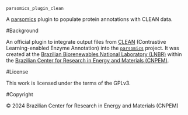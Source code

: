 `parsomics_plugin_clean`

A [parsomics](https://pypi.org/project/parsomics-core/) plugin to populate protein annotations with CLEAN data.

#Background

An official plugin to integrate output files from [CLEAN](https://github.com/tttianhao/CLEAN) (Contrastive Learning-enabled Enzyme Annotation) into the [`parsomics`](https://gitlab.cnpem.br/parsomics) project. It was created at the
[Brazilian Biorenewables National Laboratory (LNBR)](https://lnbr.cnpem.br/) within the [Brazilian Center for Research in Energy and Materials (CNPEM)](https://cnpem.br/).

#License

This work is licensed under the terms of the GPLv3.

#Copyright

© 2024 Brazilian Center for Research in Energy and Materials (CNPEM)